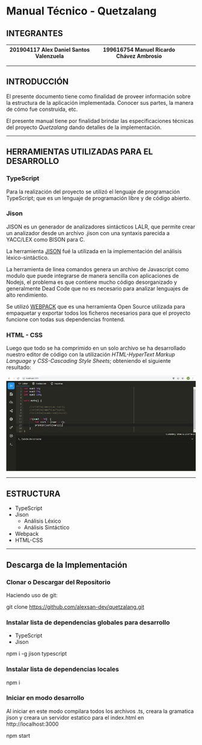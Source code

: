 <!--Titulo-->
# **Manual Técnico** - Quetzalang

## INTEGRANTES
|                     201904117 Alex Daniel Santos Valenzuela                    |                      199616754 Manuel Ricardo Chávez Ambrosio                      |                                      |                                                |
|:-------------------------------------------------------------------------------:|:----------------------------------------------------------------------------:|:----------------------------------------------------------------------------------:|:----------------------------------------------------------------------------------:|


***
## INTRODUCCIÓN

El presente documento tiene como finalidad de proveer información sobre la estructura de la aplicación implementada. Conocer sus partes, la manera de cómo fue construida, etc.

El presente manual tiene por finalidad brindar las especificaciones técnicas del proyecto *Quetzalang* 
dando detalles de la implementación.
***

## HERRAMIENTAS UTILIZADAS PARA EL DESARROLLO

### TypeScript

Para la realización del proyecto se utilizó el lenguaje de programación TypeScript; que es un lenguaje de programación libre y de código abierto.

### Jison

JISON es un generador de analizadores sintácticos LALR, que permite crear un analizador desde un archivo .jison con una syntaxis parecida a YACC/LEX como BISON para C.

La herramienta [JISON](https://gerhobbelt.github.io/jison/docs/) fué la utilizada en la implementación del análisis léxico-sintáctico.

La herramienta de linea comandos genera un archivo de Javascript como modulo que puede integrarse de manera sencilla con aplicaciones de Nodejs, el problema es que contiene mucho código desorganizado y generalmente Dead Code que no es necesario para analizar lenguajes de alto rendimiento.

Se utilizó [WEBPACK](https://webpack.js.org/) que es una herramienta Open Source utilizada para empaquetar y exportar todos los ficheros necesarios para que el proyecto funcione con todas sus dependencias frontend.

### HTML - CSS

Luego que todo se ha comprimido en un solo archivo se ha desarrollado nuestro editor de código con la utilización *HTML-HyperText Markup Language* y *CSS-Cascading Style Sheets*; obteniendo el siguiente resultado:

![image](/images/EditorOk.jpg)

***
##  ESTRUCTURA
* TypeScript
* Jison
    * Análisis Léxico
    * Análisis Sintáctico
* Webpack
* HTML-CSS

***
##  Descarga de la Implementación

### Clonar o Descargar del Repositorio
Haciendo uso de git:

git clone https://github.com/alexsan-dev/quetzalang.git

### Instalar lista de dependencias globales para desarrollo

* TypeScript
* Jison

npm i -g jison typescript

### Instalar lista de dependencias locales

npm i

### Iniciar en modo desarrollo

Al iniciar en este modo compilara todos los archivos .ts, creara la gramatica jison y creara un servidor estatico para el index.html en http://localhost:3000

npm start


